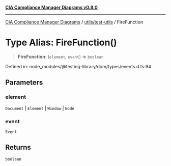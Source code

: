 [**CIA Compliance Manager Diagrams v0.8.0**](../../../README.md)

***

[CIA Compliance Manager Diagrams](../../../modules.md) / [utils/test-utils](../README.md) / FireFunction

# Type Alias: FireFunction()

> **FireFunction**: (`element`, `event`) => `boolean`

Defined in: node\_modules/@testing-library/dom/types/events.d.ts:94

## Parameters

### element

`Document` | `Element` | `Window` | `Node`

### event

`Event`

## Returns

`boolean`
